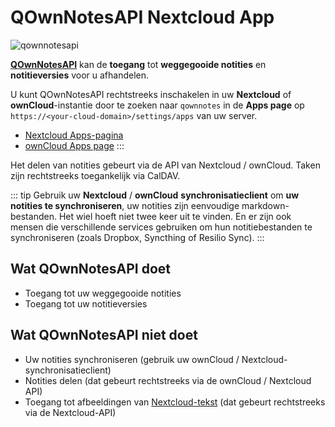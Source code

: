 # QOwnNotesAPI Nextcloud App


![qownnotesapi](/img/qownnotesapi.png)

[**QOwnNotesAPI**](https://github.com/pbek/qownnotesapi) kan de **toegang** tot **weggegooide notities** en **notitieversies** voor u afhandelen.

U kunt QOwnNotesAPI rechtstreeks inschakelen in uw **Nextcloud** of **ownCloud**-instantie door te zoeken naar `qownnotes` in de **Apps page** op `https://<your-cloud-domain>/settings/apps` van uw server.

- [Nextcloud Apps-pagina](https://apps.nextcloud.com/apps/qownnotesapi)
- [ownCloud Apps page](https://marketplace.owncloud.com/apps/qownnotesapi)
:::

Het delen van notities gebeurt via de API van Nextcloud / ownCloud. Taken zijn rechtstreeks toegankelijk via CalDAV.

::: tip
Gebruik uw **Nextcloud** / **ownCloud** **synchronisatieclient** om **uw notities te synchroniseren**, uw notities zijn eenvoudige markdown-bestanden. Het wiel hoeft niet twee keer uit te vinden. En er zijn ook mensen die verschillende services gebruiken om hun notitiebestanden te synchroniseren (zoals Dropbox, Syncthing of Resilio Sync).
:::

## Wat QOwnNotesAPI doet

- Toegang tot uw weggegooide notities
- Toegang tot uw notitieversies

## Wat QOwnNotesAPI niet doet

- Uw notities synchroniseren (gebruik uw ownCloud / Nextcloud-synchronisatieclient)
- Notities delen (dat gebeurt rechtstreeks via de ownCloud / Nextcloud API)
- Toegang tot afbeeldingen van [Nextcloud-tekst](https://github.com/nextcloud/text) (dat gebeurt rechtstreeks via de Nextcloud-API)
